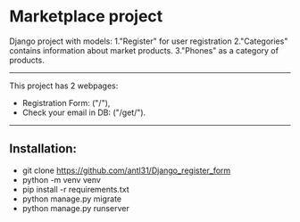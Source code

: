# Marketplace project
Django project with models:
1."Register" for user registration
2."Categories" contains information about market products.
3."Phones" as a category of products.
***
This project has 2 webpages:
* Registration Form: ("/"),
* Check your email in DB: ("/get/").
***
## Installation:
* git clone https://github.com/antl31/Django_register_form
* python -m venv venv
* pip install -r requirements.txt
* python manage.py migrate
* python manage.py runserver
